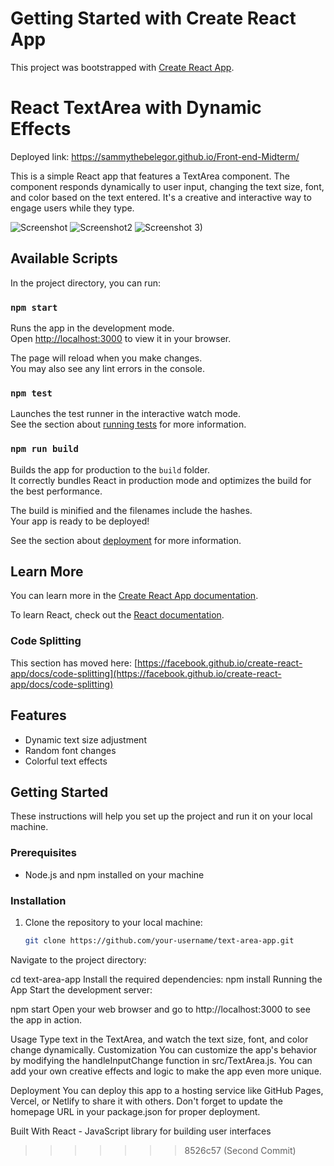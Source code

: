 # Getting Started with Create React App

This project was bootstrapped with [Create React App](https://github.com/facebook/create-react-app).

# React TextArea with Dynamic Effects

Deployed link:
https://sammythebelegor.github.io/Front-end-Midterm/

This is a simple React app that features a TextArea component. The component responds dynamically to user input, changing the text size, font, and color based on the text entered. It's a creative and interactive way to engage users while they type.

![Screenshot](https://github.com/SammytheBelegor/Front-end-Midterm/assets/71520900/f1760b1f-74a9-4684-935d-bf20d81033f4)
![Screenshot2](https://github.com/SammytheBelegor/Front-end-Midterm/assets/71520900/39613eb1-b11e-4a56-b8ea-38357f36de0d)
![Screenshot 3)](https://github.com/SammytheBelegor/Front-end-Midterm/assets/71520900/81a68d28-0b83-4cfe-ae29-92e8e47ee314)

## Available Scripts

In the project directory, you can run:

### `npm start`

Runs the app in the development mode.\
Open [http://localhost:3000](http://localhost:3000) to view it in your browser.

The page will reload when you make changes.\
You may also see any lint errors in the console.

### `npm test`

Launches the test runner in the interactive watch mode.\
See the section about [running tests](https://facebook.github.io/create-react-app/docs/running-tests) for more information.

### `npm run build`

Builds the app for production to the `build` folder.\
It correctly bundles React in production mode and optimizes the build for the best performance.

The build is minified and the filenames include the hashes.\
Your app is ready to be deployed!

See the section about [deployment](https://facebook.github.io/create-react-app/docs/deployment) for more information.

## Learn More

You can learn more in the [Create React App documentation](https://facebook.github.io/create-react-app/docs/getting-started).

To learn React, check out the [React documentation](https://reactjs.org/).

### Code Splitting

This section has moved here: [https://facebook.github.io/create-react-app/docs/code-splitting](https://facebook.github.io/create-react-app/docs/code-splitting)


## Features

- Dynamic text size adjustment
- Random font changes
- Colorful text effects

## Getting Started

These instructions will help you set up the project and run it on your local machine.

### Prerequisites

- Node.js and npm installed on your machine

### Installation

1. Clone the repository to your local machine:

   ```bash
   git clone https://github.com/your-username/text-area-app.git
Navigate to the project directory:

cd text-area-app
Install the required dependencies:
npm install
Running the App
Start the development server:

npm start
Open your web browser and go to http://localhost:3000 to see the app in action.

Usage
Type text in the TextArea, and watch the text size, font, and color change dynamically.
Customization
You can customize the app's behavior by modifying the handleInputChange function in src/TextArea.js. You can add your own creative effects and logic to make the app even more unique.

Deployment
You can deploy this app to a hosting service like GitHub Pages, Vercel, or Netlify to share it with others. Don't forget to update the homepage URL in your package.json for proper deployment.

Built With
React - JavaScript library for building user interfaces

>>>>>>> 8526c57 (Second Commit)
